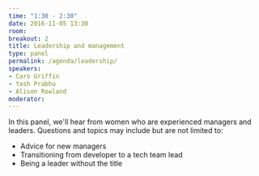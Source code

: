 ```yaml
---
time: "1:30 - 2:30"
date: 2016-11-05 13:30
room:
breakout: 2
title: Leadership and management
type: panel
permalink: /agenda/leadership/
speakers:
- Caro Griffin
- Yash Prabhu
- Alison Rowland
moderator:
---
```


In this panel, we'll hear from women who are experienced managers and leaders. Questions and topics may include but are not limited to:

* Advice for new managers
* Transitioning from developer to a tech team lead
* Being a leader without the title